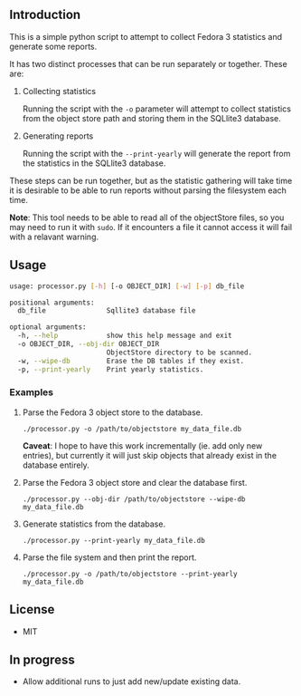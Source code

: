 ## Introduction

This is a simple python script to attempt to collect Fedora 3 statistics and generate some reports.

It has two distinct processes that can be run separately or together. These are:

1. Collecting statistics
   
   Running the script with the `-o` parameter will attempt to collect statistics from the object store path and storing them in the SQLlite3 database.
1. Generating reports
   
   Running the script with the `--print-yearly` will generate the report from the statistics in the SQLlite3 database.

These steps can be run together, but as the statistic gathering will take time it is desirable to be able to run reports without parsing the filesystem each time.

**Note**: This tool needs to be able to read all of the objectStore files, so you may need to run it with `sudo`. If it encounters a file it cannot access it will fail with a relavant warning.

## Usage

```bash
usage: processor.py [-h] [-o OBJECT_DIR] [-w] [-p] db_file

positional arguments:
  db_file               Sqllite3 database file

optional arguments:
  -h, --help            show this help message and exit
  -o OBJECT_DIR, --obj-dir OBJECT_DIR
                        ObjectStore directory to be scanned.
  -w, --wipe-db         Erase the DB tables if they exist.
  -p, --print-yearly    Print yearly statistics.
```
  
### Examples

1. Parse the Fedora 3 object store to the database.
    ```
    ./processor.py -o /path/to/objectstore my_data_file.db
    ```
    **Caveat**: I hope to have this work incrementally (ie. add only new entries), but currently it will just skip objects that already exist in the database entirely.

2. Parse the Fedora 3 object store and clear the database first.
    ```
    ./processor.py --obj-dir /path/to/objectstore --wipe-db my_data_file.db
    ```

3. Generate statistics from the database.
    ```
    ./processor.py --print-yearly my_data_file.db
    ```

4. Parse the file system and then print the report.
    ```
    ./processor.py -o /path/to/objectstore --print-yearly my_data_file.db
    ```

## License
* MIT

## In progress
* Allow additional runs to just add new/update existing data. 
